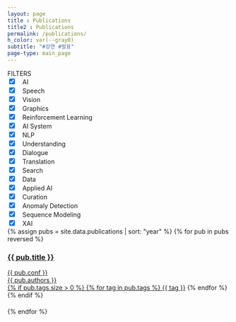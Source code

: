 ```yaml
---
layout: page
title : Publications
title2 : Publications
permalink: /publications/
h_color: var(--gray0)
subtitle: "#강연 #발표"
page-type: main_page
---
```


<script src="{{ site.baseurl | prepend: site.url }}/assets/js/publications.js"></script>

<div class="home">
    <div class="blog-page">
        <div class="item-filter">
          <div class="item-filter-title">
            FILTERS
          </div>
          <div class="blog-filter-big">
            <input type="checkbox" id="ai" checked/><label for="ai"></label><span class="blog-filter-big-title">　AI</span><span id="ai_chevron" class="chevron"></span>
          </div>
          <div id="ai_subtech">
            <div class="blog-filter-small"><input type="checkbox" id="speech" checked/><label for="speech"></label><span class="blog-filter-small-title">　Speech</span></div>
            <div class="blog-filter-small"><input type="checkbox" id="vision" checked/><label for="vision"></label><span class="blog-filter-small-title">　Vision</span></div>
            <div class="blog-filter-small"><input type="checkbox" id="graphics" checked/><label for="graphics"></label><span class="blog-filter-small-title">　Graphics</span></div>
            <div class="blog-filter-small"><input type="checkbox" id="reinforcement_learning" checked/><label for="reinforcement_learning"></label><span class="blog-filter-small-title">　Reinforcement Learning</span></div>
            <div class="blog-filter-small"><input type="checkbox" id="ai_system" checked/><label for="ai_system"></label><span class="blog-filter-small-title">　AI System</span></div>
          </div>
          <div class="blog-filter-big">
            <input type="checkbox" id="nlp" checked/><label for="nlp"></label><span class="blog-filter-big-title">　NLP</span><span id="nlp_chevron" class="chevron"></span>
          </div>
          <div id="nlp_subtech">
            <div class="blog-filter-small"><input type="checkbox" id="understanding" checked/><label for="understanding"></label><span class="blog-filter-small-title">　Understanding</span></div>
            <div class="blog-filter-small"><input type="checkbox" id="dialogue" checked/><label for="dialogue"></label><span class="blog-filter-small-title">　Dialogue</span></div>
            <div class="blog-filter-small"><input type="checkbox" id="translation" checked/><label for="translation"></label><span class="blog-filter-small-title">　Translation</span></div>
            <div class="blog-filter-small"><input type="checkbox" id="search" checked/><label for="search"></label><span class="blog-filter-small-title">　Search</span></div>
            <div class="blog-filter-small"><input type="checkbox" id="data" checked/><label for="data"></label><span class="blog-filter-small-title">　Data</span></div>
          </div>
          <div class="blog-filter-big">
            <input type="checkbox" id="applied_ai" checked/><label for="applied_ai"></label><span class="blog-filter-big-title">　Applied AI</span><span id="applied_ai_chevron" class="chevron"></span>
          </div>
          <div id="applied_ai_subtech">
            <div class="blog-filter-small"><input type="checkbox" id="curation" checked/><label for="curation"></label><span class="blog-filter-small-title">　Curation</span></div>
            <div class="blog-filter-small"><input type="checkbox" id="anomaly_detection" checked/><label for="anomaly_detection"></label><span class="blog-filter-small-title">　Anomaly Detection</span></div>
            <div class="blog-filter-small"><input type="checkbox" id="sequence_modeling" checked/><label for="sequence_modeling"></label><span class="blog-filter-small-title">　Sequence Modeling</span></div>
            <div class="blog-filter-small"><input type="checkbox" id="xai" checked/><label for="xai"></label><span class="blog-filter-small-title">　XAI</span></div>
          </div>
        </div>
        <div class="publication-group">
            {% assign pubs = site.data.publications | sort: "year" %}
            {% for pub in pubs reversed %}
                <div class='publication_div {% if pub.tags.size > 0 %}{% for tag in pub.tags %}{{ tag }} {% endfor %}{% endif %}'>
                    <a href='' class='show-message' data-id='{{ pub.id }}'>
                        <h3 class='pub_title'>
                            {{ pub.title }}
                        </h3>
                        <div class='publications_meta'>{{ pub.conf }}</div>
                        <div class='publications_author'>{{ pub.authors }}</div>
                        <div class="publications_tag_list">
                        {% if pub.tags.size > 0 %}
                            {% for tag in pub.tags %}
                                <a class='publication_tag' href='' data-filter="{{ tag }}">{{ tag }}</a>
                            {% endfor %}
                        {% endif %}
                        </div>
                        <div>　</div>
                    </a>
                    <div class="modal-hide" id="pub_popup_{{ pub.id }}" style="display:none;">{{ pub.abstract }}</div>
                </div>
            {% endfor %}
        </div>
    </div>
</div>
